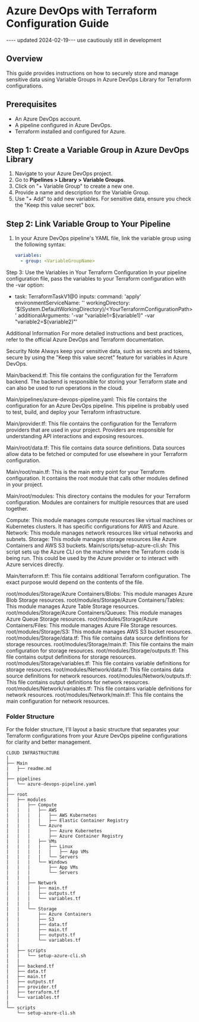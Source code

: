 # Azure DevOps with Terraform Configuration Guide
---- updated 2024-02-19--- use cautiously still in development
## Overview
This guide provides instructions on how to securely store and manage sensitive data using Variable Groups in Azure DevOps Library for Terraform configurations. 

## Prerequisites
- An Azure DevOps account.
- A pipeline configured in Azure DevOps.
- Terraform installed and configured for Azure.

## Step 1: Create a Variable Group in Azure DevOps Library

1. Navigate to your Azure DevOps project.
2. Go to **Pipelines > Library > Variable Groups**.
3. Click on "+ Variable Group" to create a new one.
4. Provide a name and description for the Variable Group.
5. Use "+ Add" to add new variables. For sensitive data, ensure you check the "Keep this value secret" box.

## Step 2: Link Variable Group to Your Pipeline

1. In your Azure DevOps pipeline's YAML file, link the variable group using the following syntax:

   ```yaml
   variables:
     - group: <VariableGroupName>

Step 3: Use the Variables in Your Terraform Configuration
In your pipeline configuration file, pass the variables to your Terraform configuration with the -var option:

- task: TerraformTaskV1@0
  inputs:
    command: 'apply'
    environmentServiceName: '<YourServiceConnectionName>'
    workingDirectory: '$(System.DefaultWorkingDirectory)/<YourTerraformConfigurationPath>'
    additionalArguments: '-var "variable1=$(variable1)" -var "variable2=$(variable2)"'


Additional Information
For more detailed instructions and best practices, refer to the official Azure DevOps and Terraform documentation.

Security Note
Always keep your sensitive data, such as secrets and tokens, secure by using the "Keep this value secret" feature for variables in Azure DevOps.

Main/backend.tf: This file contains the configuration for the Terraform backend. The backend is responsible for storing your Terraform state and can also be used to run operations in the cloud.

Main/pipelines/azure-devops-pipeline.yaml: This file  contains the configuration for an Azure DevOps pipeline. This pipeline is probably used to test, build, and deploy your Terraform infrastructure.

Main/provider.tf: This file contains the configuration for the Terraform providers that are used in your project. Providers are responsible for understanding API interactions and exposing resources.

Main/root/data.tf: This file contains data source definitions. Data sources allow data to be fetched or computed for use elsewhere in your Terraform configuration.

Main/root/main.tf: This is the main entry point for your Terraform configuration. It  contains the root module that calls other modules defined in your project.

Main/root/modules: This directory contains the modules for your Terraform configuration. Modules are containers for multiple resources that are used together.

Compute: This module manages compute resources like virtual machines or Kubernetes clusters. It has specific configurations for AWS and Azure.
Network: This module manages network resources like virtual networks and subnets.
Storage: This module manages storage resources like Azure Containers and AWS S3 buckets.
Main/scripts/setup-azure-cli.sh: This script  sets up the Azure CLI on the machine where the Terraform code is being run. This could be used by the Azure provider or to interact with Azure services directly.

Main/terraform.tf: This file  contains additional Terraform configuration. The exact purpose would depend on the contents of the file.

root/modules/Storage/Azure Containers/Blobs: This module manages Azure Blob Storage resources.
root/modules/Storage/Azure Containers/Tables: This module manages Azure Table Storage resources.
root/modules/Storage/Azure Containers/Queues: This module manages Azure Queue Storage resources.
root/modules/Storage/Azure Containers/Files: This module manages Azure File Storage resources.
root/modules/Storage/S3: This module manages AWS S3 bucket resources.
root/modules/Storage/data.tf: This file contains data source definitions for storage resources.
root/modules/Storage/main.tf: This file contains the main configuration for storage resources.
root/modules/Storage/outputs.tf: This file contains output definitions for storage resources.
root/modules/Storage/variables.tf: This file contains variable definitions for storage resources.
root/modules/Network/data.tf: This file contains data source definitions for network resources.
root/modules/Network/outputs.tf: This file contains output definitions for network resources.
root/modules/Network/variables.tf: This file contains variable definitions for network resources.
root/modules/Network/main.tf: This file contains the main configuration for network resources.

### Folder Structure

For the folder structure, I'll layout a basic structure that separates your Terraform configurations from your Azure DevOps pipeline configurations for clarity and better management.
```
CLOUD INFRASTRUCTURE
|
├── Main
|   ├── readme.md
|
├── pipelines
|   └── azure-devops-pipeline.yaml
|
├── root
|   ├── modules
|   |   ├── Compute
|   |   |   ├── AWS
|   |   |   |   ├── AWS Kubernetes
|   |   |   |   ├── Elastic Container Registry
|   |   |   └── Azure
|   |   |       ├── Azure Kubernetes
|   |   |       ├── Azure Container Registry
|   |   |   ├── VMs
|   |   |   |   ├── Linux
|   |   |   |   |   ├── App VMs
|   |   |   |   └── Servers
|   |   |   └── Windows
|   |   |       ├── App VMs
|   |   |       └── Servers
|   |   |
|   |   ├── Network
|   |   |   ├── main.tf
|   |   |   ├── outputs.tf
|   |   |   └── variables.tf
|   |   |
|   |   └── Storage
|   |       ├── Azure Containers
|   |       ├── S3
|   |       ├── data.tf
|   |       ├── main.tf
|   |       ├── outputs.tf
|   |       └── variables.tf
|   |
|   ├── scripts
|   |   └── setup-azure-cli.sh
|   |
|   ├── backend.tf
|   ├── data.tf
|   ├── main.tf
|   ├── outputs.tf
|   ├── provider.tf
|   ├── terraform.tf
|   └── variables.tf
|
└── scripts
    └── setup-azure-cli.sh
```

